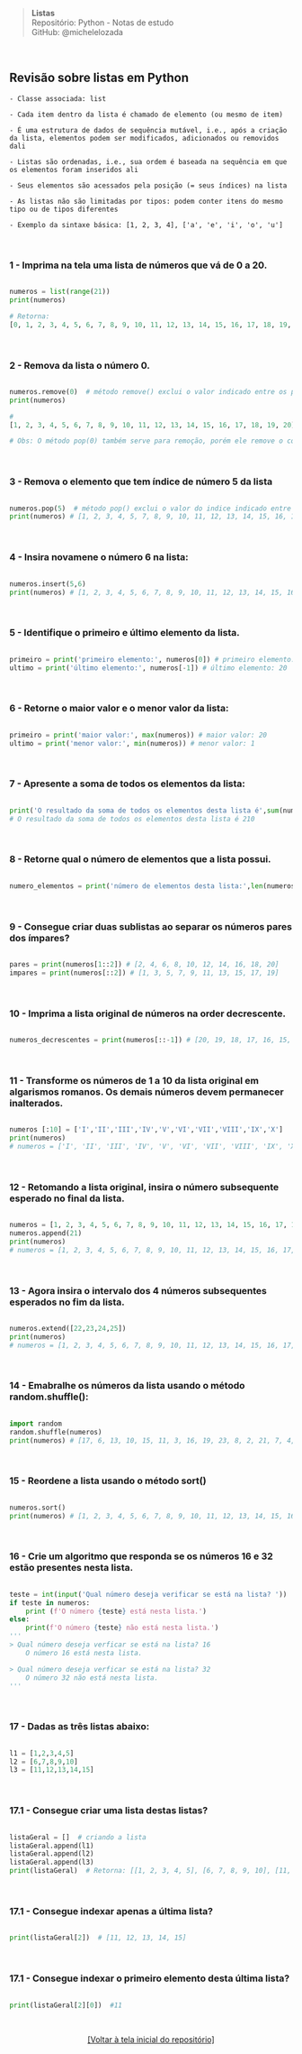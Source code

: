 > **Listas**  
> Repositório: Python - Notas de estudo     
> GitHub: @michelelozada
&nbsp;
     
&nbsp;  
## Revisão sobre listas em Python
```
- Classe associada: list

- Cada item dentro da lista é chamado de elemento (ou mesmo de item) 

- É uma estrutura de dados de sequência mutável, i.e., após a criação da lista, elementos podem ser modificados, adicionados ou removidos dali 

- Listas são ordenadas, i.e., sua ordem é baseada na sequência em que os elementos foram inseridos ali

- Seus elementos são acessados pela posição (= seus índices) na lista

- As listas não são limitadas por tipos: podem conter itens do mesmo tipo ou de tipos diferentes 

- Exemplo da sintaxe básica: [1, 2, 3, 4], ['a', 'e', 'i', 'o', 'u']
```

&nbsp; 

### 1 - Imprima na tela uma lista de números que vá de 0 a 20.
```py

numeros = list(range(21))
print(numeros) 

# Retorna: 
[0, 1, 2, 3, 4, 5, 6, 7, 8, 9, 10, 11, 12, 13, 14, 15, 16, 17, 18, 19, 20]
```

&nbsp;  

### 2 - Remova da lista o número 0.
```py

numeros.remove(0)  # método remove() exclui o valor indicado entre os parênteses
print(numeros) 

# 
[1, 2, 3, 4, 5, 6, 7, 8, 9, 10, 11, 12, 13, 14, 15, 16, 17, 18, 19, 20]

# Obs: O método pop(0) também serve para remoção, porém ele remove o conteúdo do indice indicado. Veja como seria o resultado.
```

&nbsp;  

### 3 - Remova o elemento que tem índice de número 5 da lista
```py

numeros.pop(5)  # método pop() exclui o valor do indice indicado entre os parênteses
print(numeros) # [1, 2, 3, 4, 5, 7, 8, 9, 10, 11, 12, 13, 14, 15, 16, 17, 18, 19, 20]
```

&nbsp;  

### 4 - Insira novamene o número 6 na lista:
```py

numeros.insert(5,6)
print(numeros) # [1, 2, 3, 4, 5, 6, 7, 8, 9, 10, 11, 12, 13, 14, 15, 16, 17, 18, 19, 20]
```

&nbsp;  

### 5 - Identifique o primeiro e último elemento da lista.
```py

primeiro = print('primeiro elemento:', numeros[0]) # primeiro elemento: 1
ultimo = print('último elemento:', numeros[-1]) # último elemento: 20
```

&nbsp;  

### 6 - Retorne o maior valor e o menor valor da lista:
```py

primeiro = print('maior valor:', max(numeros)) # maior valor: 20
ultimo = print('menor valor:', min(numeros)) # menor valor: 1
```

&nbsp;  

### 7 - Apresente a soma de todos os elementos da lista:
```py

print('O resultado da soma de todos os elementos desta lista é',sum(numeros))
# O resultado da soma de todos os elementos desta lista é 210
```

&nbsp;  


### 8 - Retorne qual o número de elementos que a lista possui.
```py

numero_elementos = print('número de elementos desta lista:',len(numeros)) # número de elementos desta lista: 20
```

&nbsp;  

### 9 - Consegue criar duas sublistas ao separar os números pares dos ímpares?
```py

pares = print(numeros[1::2]) # [2, 4, 6, 8, 10, 12, 14, 16, 18, 20]
impares = print(numeros[::2]) # [1, 3, 5, 7, 9, 11, 13, 15, 17, 19]
```

&nbsp;  

### 10 - Imprima a lista original de números na order decrescente.
```py

numeros_decrescentes = print(numeros[::-1]) # [20, 19, 18, 17, 16, 15, 14, 13, 12, 11, 10, 9, 8, 7, 6, 5, 4, 3, 2, 1]
```

&nbsp;  

### 11 - Transforme os números de 1 a 10 da lista original em algarismos romanos. Os demais números devem permanecer inalterados.
```py

numeros [:10] = ['I','II','III','IV','V','VI','VII','VIII','IX','X']
print(numeros)
# numeros = ['I', 'II', 'III', 'IV', 'V', 'VI', 'VII', 'VIII', 'IX', 'X', 11, 12, 13, 14, 15, 16, 17, 18, 19, 20]
```

&nbsp;  

### 12 - Retomando a lista original, insira o número subsequente esperado no final da lista.
```py

numeros = [1, 2, 3, 4, 5, 6, 7, 8, 9, 10, 11, 12, 13, 14, 15, 16, 17, 18, 19, 20]
numeros.append(21)
print(numeros)
# numeros = [1, 2, 3, 4, 5, 6, 7, 8, 9, 10, 11, 12, 13, 14, 15, 16, 17, 18, 19, 20, 21]
```

&nbsp;  

### 13 - Agora insira o intervalo dos 4 números subsequentes esperados no fim da lista.
```py

numeros.extend([22,23,24,25])
print(numeros)
# numeros = [1, 2, 3, 4, 5, 6, 7, 8, 9, 10, 11, 12, 13, 14, 15, 16, 17, 18, 19, 20, 21, 22, 23, 24, 25]

```

&nbsp;  

### 14 - Emabralhe os números da lista usando o método random.shuffle():
```py

import random
random.shuffle(numeros)
print(numeros) # [17, 6, 13, 10, 15, 11, 3, 16, 19, 23, 8, 2, 21, 7, 4, 14, 20, 12, 18, 9, 1, 5, 24, 25, 22]
```

&nbsp;  

### 15 - Reordene a lista usando o método sort()
```py

numeros.sort()
print(numeros) # [1, 2, 3, 4, 5, 6, 7, 8, 9, 10, 11, 12, 13, 14, 15, 16, 17, 18, 19, 20, 21, 22, 23, 24, 25]
```

&nbsp;  

### 16 - Crie um algoritmo que responda se os números 16 e 32 estão presentes nesta lista.
```py

teste = int(input('Qual número deseja verificar se está na lista? '))
if teste in numeros:
    print (f'O número {teste} está nesta lista.')
else:
    print(f'O número {teste} não está nesta lista.')
'''
> Qual número deseja verficar se está na lista? 16
    O número 16 está nesta lista.

> Qual número deseja verficar se está na lista? 32
    O número 32 não está nesta lista.
'''
```

&nbsp;  

### 17 - Dadas as três listas abaixo:
```py

l1 = [1,2,3,4,5]
l2 = [6,7,8,9,10]
l3 = [11,12,13,14,15]
```

&nbsp;  

### 17.1 - Consegue criar uma lista destas listas?
```py

listaGeral = []  # criando a lista
listaGeral.append(l1)
listaGeral.append(l2)
listaGeral.append(l3)
print(listaGeral)  # Retorna: [[1, 2, 3, 4, 5], [6, 7, 8, 9, 10], [11, 12, 13, 14, 15]]
```

&nbsp;  

### 17.1 - Consegue indexar apenas a última lista?
```py

print(listaGeral[2])  # [11, 12, 13, 14, 15]
```

&nbsp;  

### 17.1 - Consegue indexar o primeiro elemento desta última lista?
```py

print(listaGeral[2][0])  #11
```

&nbsp;

<div align="center">
<a href="https://github.com/michelelozada/Python-Study-Notes">[Voltar à tela inicial do repositório]</a>
</div>